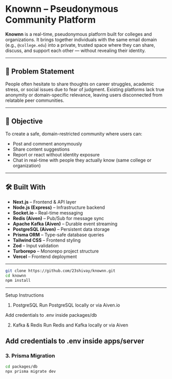 #  Knownn – Pseudonymous Community Platform

**Knownn** is a real-time, pseudonymous platform built for colleges and organizations. It brings together individuals with the same email domain (e.g., `@college.edu`) into a private, trusted space where they can share, discuss, and support each other — without revealing their identity.

---

## 🚨 Problem Statement

People often hesitate to share thoughts on career struggles, academic stress, or social issues due to fear of judgment. Existing platforms lack true anonymity or domain-specific relevance, leaving users disconnected from relatable peer communities.

---

## 🎯 Objective

To create a safe, domain-restricted community where users can:
- Post and comment anonymously  
- Share content suggestions  
- Report or react without identity exposure  
- Chat in real-time with people they actually know (same college or organization)

---

## 🛠️ Built With

- **Next.js** – Frontend & API layer  
- **Node.js (Express)** – Infrastructure backend  
- **Socket.io** – Real-time messaging  
- **Redis (Aiven)** – Pub/Sub for message sync  
- **Apache Kafka (Aiven)** – Durable event streaming  
- **PostgreSQL (Aiven)** – Persistent data storage  
- **Prisma ORM** – Type-safe database queries  
- **Tailwind CSS** – Frontend styling  
- **Zod** – Input validation  
- **Turborepo** – Monorepo project structure  
- **Vercel** – Frontend deployment

---
```bash
git clone https://github.com/23shivay/knownn.git
cd knownn
npm install
```
---

Setup Instructions
1. PostgreSQL
Run PostgreSQL locally or via Aiven.io

Add credentials to .env inside packages/db

2. Kafka & Redis
Run Redis and Kafka locally or via Aiven

Add credentials to .env inside apps/server
---

### 3. Prisma Migration

```bash
cd packages/db
npx prisma migrate dev
```


